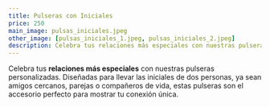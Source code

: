 ```yaml
---
title: Pulseras con Iniciales
price: 250
main_image: pulsas_iniciales.jpeg
other_image: [pulsas_iniciales_1.jpeg, pulsas_iniciales_2.jpeg]
description: Celebra tus relaciones más especiales con nuestras pulseras personalizadas.
---
```


Celebra tus **relaciones más especiales** con nuestras pulseras personalizadas. Diseñadas para llevar las iniciales de dos personas, ya sean amigos cercanos, parejas o compañeros de vida, estas pulseras son el accesorio perfecto para mostrar tu conexión única.
